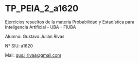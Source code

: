 # TP_PEIA_2_a1620
Ejercicios resueltos de la materia Probabilidad y Estadística para Inteligencia Artificial - UBA - FIUBA

Alumno: Gustavo Julián Rivas

N° SIU: a1620

Mail: gus.j.rivas@gmail.com
